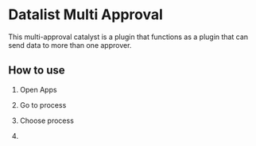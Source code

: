 # Datalist Multi Approval

This multi-approval catalyst is a plugin that functions as a plugin that can send data to more than one approver.


## How to use

1. Open Apps

2. Go to process

3. Choose process

4. 
